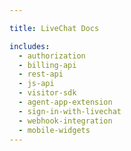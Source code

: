 ```yaml
---

title: LiveChat Docs

includes:
  - authorization
  - billing-api
  - rest-api
  - js-api
  - visitor-sdk
  - agent-app-extension
  - sign-in-with-livechat
  - webhook-integration
  - mobile-widgets
---
```

